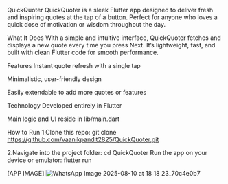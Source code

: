 QuickQuoter
QuickQuoter is a sleek Flutter app designed to deliver fresh and inspiring quotes at the tap of a button. Perfect for anyone who loves a quick dose of motivation or wisdom throughout the day.

What It Does
With a simple and intuitive interface, QuickQuoter fetches and displays a new quote every time you press Next. It’s lightweight, fast, and built with clean Flutter code for smooth performance.

Features
Instant quote refresh with a single tap

Minimalistic, user-friendly design

Easily extendable to add more quotes or features

Technology
Developed entirely in Flutter

Main logic and UI reside in lib/main.dart

How to Run
1.Clone this repo:
    git clone https://github.com/vaanikpandit2825/QuickQuoter.git

2.Navigate into the project folder:
    cd QuickQuoter
Run the app on your device or emulator:
    flutter run

[APP IMAGE]
![WhatsApp Image 2025-08-10 at 18 18 23_70c4e0b7](https://github.com/user-attachments/assets/910df976-00ed-492b-b0c9-954ff730b477)


